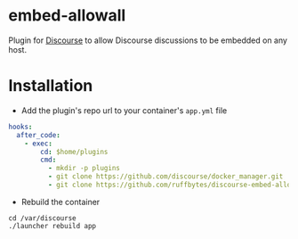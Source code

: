 embed-allowall
=======================

Plugin for [Discourse](http://discourse.org) to allow Discourse discussions to be embedded on any host.

Installation
============

* Add the plugin's repo url to your container's `app.yml` file

```yml
hooks:
  after_code:
    - exec:
        cd: $home/plugins
        cmd:
          - mkdir -p plugins
          - git clone https://github.com/discourse/docker_manager.git
          - git clone https://github.com/ruffbytes/discourse-embed-allowall.git
```

* Rebuild the container

```
cd /var/discourse
./launcher rebuild app
```
